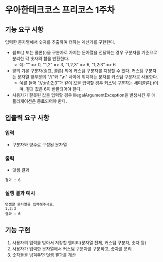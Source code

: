 # 우아한테크코스 프리코스 1주차

## 기능 요구 사항

입력한 문자열에서 숫자를 추출하여 더하는 계산기를 구현한다.

- 쉼표(,) 또는 콜론(:)을 구분자로 가지는 문자열을 전달하는 경우 구분자를 기준으로 분리한 각 숫자의 합을 반환한다.
  - 예: "" => 0, "1,2" => 3, "1,2,3" => 6, "1,2:3" => 6
- 앞의 기본 구분자(쉼표, 콜론) 외에 커스텀 구분자를 지정할 수 있다. 커스텀 구분자는 문자열 앞부분의 "//"와 "\n" 사이에 위치하는 문자를 커스텀 구분자로 사용한다.
   - 예를 들어 "//;\n1;2;3"과 같이 값을 입력할 경우 커스텀 구분자는 세미콜론(;)이며, 결과 값은 6이 반환되어야 한다.
- 사용자가 잘못된 값을 입력할 경우 IllegalArgumentException을 발생시킨 후 애플리케이션은 종료되어야 한다.

## 입출력 요구 사항
### 입력
- 구분자와 양수로 구성된 문자열

### 출력
- 덧셈 결과

```
결과 : 6
```
### 실행 결과 예시
```
덧셈할 문자열을 입력해주세요.
1,2:3
결과 : 6
```

## 기능 구현
1. 사용자의 입력을 받아서 저장할 엔티티(문자열 전체, 커스텀 구분자, 숫자 등)
2. 사용자가 입력한 문자열에서 커스텀 구분자를 구분하고, 숫자를 분리
3. 숫자들을 넘겨주면 덧셈 결과를 계산
